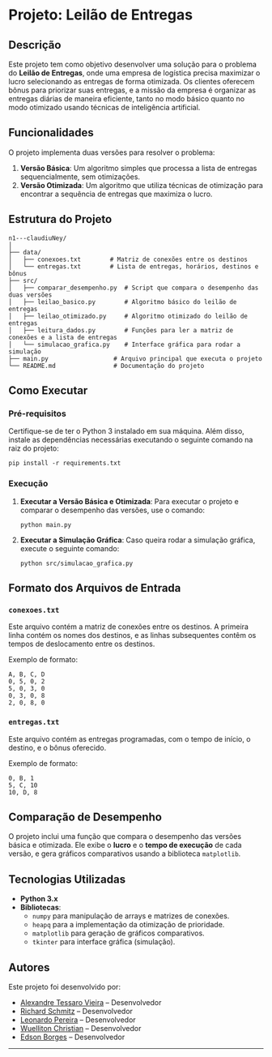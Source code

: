# Projeto: Leilão de Entregas

## Descrição

Este projeto tem como objetivo desenvolver uma solução para o problema do **Leilão de Entregas**, onde uma empresa de logística precisa maximizar o lucro selecionando as entregas de forma otimizada. Os clientes oferecem bônus para priorizar suas entregas, e a missão da empresa é organizar as entregas diárias de maneira eficiente, tanto no modo básico quanto no modo otimizado usando técnicas de inteligência artificial.

## Funcionalidades

O projeto implementa duas versões para resolver o problema:

1.  **Versão Básica**: Um algoritmo simples que processa a lista de entregas sequencialmente, sem otimizações.
2.  **Versão Otimizada**: Um algoritmo que utiliza técnicas de otimização para encontrar a sequência de entregas que maximiza o lucro.

## Estrutura do Projeto


    n1---claudiuNey/
    │
    ├── data/
    │   ├── conexoes.txt        # Matriz de conexões entre os destinos
    │   └── entregas.txt        # Lista de entregas, horários, destinos e bônus
    ├── src/
    │   ├── comparar_desempenho.py  # Script que compara o desempenho das duas versões
    │   ├── leilao_basico.py        # Algoritmo básico do leilão de entregas
    │   ├── leilao_otimizado.py     # Algoritmo otimizado do leilão de entregas
    │   ├── leitura_dados.py        # Funções para ler a matriz de conexões e a lista de entregas
    │   └── simulacao_grafica.py    # Interface gráfica para rodar a simulação
    ├── main.py                  # Arquivo principal que executa o projeto
    └── README.md                # Documentação do projeto

## Como Executar

### Pré-requisitos

Certifique-se de ter o Python 3 instalado em sua máquina. Além disso, instale as dependências necessárias executando o seguinte comando na raiz do projeto:

`pip install -r requirements.txt` 

### Execução

1.  **Executar a Versão Básica e Otimizada**: Para executar o projeto e comparar o desempenho das versões, use o comando:
    
    
    `python main.py` 
    
2.  **Executar a Simulação Gráfica**: Caso queira rodar a simulação gráfica, execute o seguinte comando:
  
    
    `python src/simulacao_grafica.py` 
    

## Formato dos Arquivos de Entrada

### `conexoes.txt`

Este arquivo contém a matriz de conexões entre os destinos. A primeira linha contém os nomes dos destinos, e as linhas subsequentes contêm os tempos de deslocamento entre os destinos.

Exemplo de formato:



    A, B, C, D
    0, 5, 0, 2
    5, 0, 3, 0
    0, 3, 0, 8
    2, 0, 8, 0

### `entregas.txt`

Este arquivo contém as entregas programadas, com o tempo de início, o destino, e o bônus oferecido.

Exemplo de formato:



    0, B, 1
    5, C, 10
    10, D, 8

## Comparação de Desempenho

O projeto inclui uma função que compara o desempenho das versões básica e otimizada. Ele exibe o **lucro** e o **tempo de execução** de cada versão, e gera gráficos comparativos usando a biblioteca `matplotlib`.

## Tecnologias Utilizadas

-   **Python 3.x**
-   **Bibliotecas**:
    -   `numpy` para manipulação de arrays e matrizes de conexões.
    -   `heapq` para a implementação da otimização de prioridade.
    -   `matplotlib` para geração de gráficos comparativos.
    -   `tkinter` para interface gráfica (simulação).

## Autores

Este projeto foi desenvolvido por:

-   [Alexandre Tessaro Vieira](https://github.com/AlexandreTessaro) – Desenvolvedor 
-   [Richard Schmitz](https://github.com/AlexandreTessaro) – Desenvolvedor 
-   [Leonardo Pereira](https://github.com/AlexandreTessaro) – Desenvolvedor  
-   [Wuelliton Christian](https://github.com/AlexandreTessaro) – Desenvolvedor
-   [Edson Borges](https://github.com/AlexandreTessaro) – Desenvolvedor  

----------



